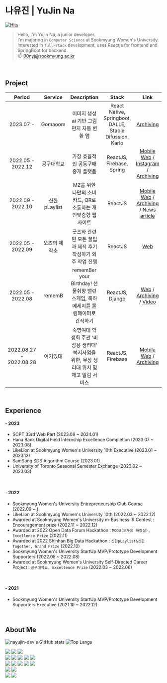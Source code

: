 
<div>
  
# 나유진 | YuJin Na
  [![Hits](https://hits.seeyoufarm.com/api/count/incr/badge.svg?url=https%3A%2F%2Fgithub.com%2Fnayujin-dev&count_bg=%23F3B5F7&title_bg=%23D7D4D4&icon=&icon_color=%23E7E7E7&title=hits&edge_flat=false)](https://hits.seeyoufarm.com)
> Hello, I'm Yujin Na, a junior developer.<br/>
  I'm majoring in `Computer Science` at Sookmyung Women's University.<br/>
  Interested in `full-stack` development, uses Reactjs for frontend and SpringBoot for backend. <br/>
📫 00nyj@sookmyung.ac.kr
<br/>
  
## Project
|Period|Service|Description|Stack|Link|
|:---:|:---:|:---:|:---:|:---:|
|2023.07 - |Gomaoom|이미지 생성 ai 기반 그림편지 자동 변환 앱|React Native, Springboot, DALLE, Stable Difussion, Karlo|[Archiving](https://github.com/SMWU-YSY/gomaoom)|
|2022.05 - 2022.12|공구대학교|가장 효율적인 공동구매 중개 플랫폼|ReactJS, Firebase, Spring|[Mobile Web](https://csscwave.netlify.app/) / [Instagram](https://www.instagram.com/cwave_/?igshid=YmMyMTA2M2Y%3D) / [Archiving](https://github.com/cwave-org/cwave)|
|2022.09 - 2022.10|신한 pLaylist|MZ를 위한 나만의 소비 카드, QR로 소통하는 개인맞춤형 웹사이트|ReactJS|[Mobile Web](https://splaylist.netlify.app/1) / [Archiving](https://github.com/cwave-org/S-pLayList) / [News article](http://www.choicenews.co.kr/news/articleView.html?idxno=106137)|
|2022.05 - 2022.09|오즈의 제작소|굿즈와 관련된 모든 꿀팁과 제작 후기 작성하기 외주 작업 진행|ReactJS|[Web](https://ozjejakso.com/)|
|2022.05 - 2022.08|rememB|rememBer your Birthday! 선물취향 밸런스게임, 축하 메세지를 롤링페이퍼로 간직하기|ReactJS, Django|[Web](http://remeb.site/) / [Archiving](https://likelion.notion.site/rememB-dc8199695df245c5bf057d770216c5ea) / [Video](https://drive.google.com/drive/folders/1Fak_bh57c6TCeAZvCqwL8_C9f0yrcZXz?usp=sharing)|
|2022.08.27 - 2022.08.28|여기있대|숙명여대 학생회 주관 '비상용 생리대' 복지사업을 위한, 무상 생리대 위치 및 재고 알림 서비스|ReactJS, Firebase|[Mobile Web](https://nayangna.netlify.app/#/) / [Archiving](https://github.com/Sookmyung-Software-Hackathon/Team10_naYangna)|

<br/>
  
## Experience
#### - 2023
- SOPT 33rd Web Part (2023.09 ~ 2024.01) 
- Hana Bank Digital Field Internship Excellence Completion (2023.07 ~ 2023.08)
- LikeLion at Sookmyung Women's University 10th Executive (2023.01 ~ 2023.12) 
- SamSung SDS Algorithm Course (2023.01)
- University of Toronto Seasonal Semester Exchange (2023.02 ~ 2023.03) 
<br/>
  
#### - 2022
- Sookmyung Women's University Entrepreneurship Club Course (2022.09 ~ )
- LikeLion at Sookmyung Women's University 10th (2022.03 ~ 2022.12)
- Awarded at Sookmyung Women's University m-Business IR Contest : Encouragement prize (2022.11 ~ 2022.12)
- Awarded at 2022 Open Data Forum Hackathon : `MODU(모두의 화장실), Excellence Prize` (2022.11)
- Awarded at 2022 Shinhan Big Data Hackathon : `신한pLaylist&신한Together, Grand Prize` (2022.10)
- Sookmyung Women's University StartUp MVP/Prototype Development Supporters (2022.05 ~ 2022.08)
- Awarded at Sookmyung Women's University Self-Directed Career Project : `공구대학교, Excellence Prize` (2022.03 ~ 2022.06)

<br/>
  
#### - 2021
- Sookmyung Women's University StartUp MVP/Prototype Development Supporters Executive (2021.10 ~ 2022.12)
 
<br/>

## About Me
  
![nayujin-dev's GitHub stats](https://github-readme-stats-sigma-five.vercel.app/api?username=nayujin-dev&show_icons=true&count_private=true&theme=cobalt) ![Top Langs](https://github-readme-stats-sigma-five.vercel.app/api/top-langs/?username=nayujin-dev&layout=compact&count_private=true&theme=cobalt) 
</div>
<!---
nayujin-dev/nayujin-dev is a ✨ special ✨ repository because its `README.md` (this file) appears on your GitHub profile.
You can click the Preview link to take a look at your changes.
--->
<div> 
  <img src="https://img.shields.io/badge/java-007396?style=for-the-badge&logo=java&logoColor=white"> 
  <img src="https://img.shields.io/badge/c++-00599C?style=for-the-badge&logo=c%2B%2B&logoColor=white">
  <img src="https://img.shields.io/badge/python-3776AB?style=for-the-badge&logo=python&logoColor=white"> 
  <br>
  <img src="https://img.shields.io/badge/react-61DAFB?style=for-the-badge&logo=react&logoColor=black"> 
  <img src="https://img.shields.io/badge/bootstrap-7952B3?style=for-the-badge&logo=bootstrap&logoColor=white">
  <img src="https://img.shields.io/badge/html5-E34F26?style=for-the-badge&logo=html5&logoColor=white"> 
  <img src="https://img.shields.io/badge/css-1572B6?style=for-the-badge&logo=css3&logoColor=white"> 
  <img src="https://img.shields.io/badge/javascript-F7DF1E?style=for-the-badge&logo=javascript&logoColor=black"> 
  <br>
   <img src="https://img.shields.io/badge/spring-6DB33F?style=for-the-badge&logo=spring&logoColor=white"> 
  <img src="https://img.shields.io/badge/django-092E20?style=for-the-badge&logo=django&logoColor=white">  
  <img src="https://img.shields.io/badge/mysql-4479A1?style=for-the-badge&logo=mysql&logoColor=white"> 
  <img src="https://img.shields.io/badge/mariaDB-003545?style=for-the-badge&logo=mariaDB&logoColor=white"> 
  <img src="https://img.shields.io/badge/firebase-FFCA28?style=for-the-badge&logo=firebase&logoColor=white">
  <br>

  <img src="https://img.shields.io/badge/linux-FCC624?style=for-the-badge&logo=linux&logoColor=black"> 
  <img src="https://img.shields.io/badge/amazonaws-232F3E?style=for-the-badge&logo=amazonaws&logoColor=white"> 
  <br>
  
  <img src="https://img.shields.io/badge/github-181717?style=for-the-badge&logo=github&logoColor=white">
  <img src="https://img.shields.io/badge/git-F05032?style=for-the-badge&logo=git&logoColor=white">
  <br>
</div>


